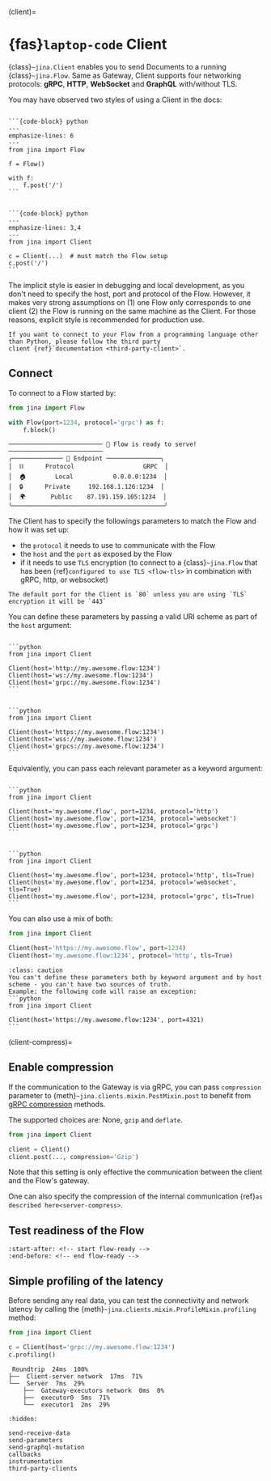 (client)=
# {fas}`laptop-code` Client
{class}`~jina.Client` enables you to send Documents to a running {class}`~jina.Flow`. Same as Gateway, Client supports four networking protocols: **gRPC**, **HTTP**, **WebSocket** and **GraphQL** with/without TLS.

You may have observed two styles of using a Client in the docs:

````{tab} Implicit, inside a Flow

```{code-block} python
---
emphasize-lines: 6
---
from jina import Flow

f = Flow()

with f:
    f.post('/')
```

````

````{tab} Explicit, outside a Flow

```{code-block} python
---
emphasize-lines: 3,4
---
from jina import Client

c = Client(...)  # must match the Flow setup
c.post('/')
```

````

The implicit style is easier in debugging and local development, as you don't need to specify the host, port and protocol of the Flow. However, it makes very strong assumptions on (1) one Flow only corresponds to one client (2) the Flow is running on the same machine as the Client. For those reasons, explicit style is recommended for production use.

```{hint}
If you want to connect to your Flow from a programming language other than Python, please follow the third party 
client {ref}`documentation <third-party-client>`.
```


## Connect

To connect to a Flow started by:

```python
from jina import Flow

with Flow(port=1234, protocol='grpc') as f:
    f.block()
```

```text
────────────────────────── 🎉 Flow is ready to serve! ──────────────────────────
╭────────────── 🔗 Endpoint ───────────────╮
│  ⛓      Protocol                   GRPC  │
│  🏠        Local           0.0.0.0:1234  │
│  🔒      Private     192.168.1.126:1234  │
│  🌍       Public    87.191.159.105:1234  │
╰──────────────────────────────────────────╯
```

The Client has to specify the followings parameters to match the Flow and how it was set up:
* the `protocol` it needs to use to communicate with the Flow
* the `host` and the `port` as exposed by the Flow
* if it needs to use `TLS` encryption (to connect to a {class}`~jina.Flow` that has been {ref}`configured to use TLS <flow-tls>` in combination with gRPC, http, or websocket)

    
````{Hint} Default port
The default port for the Client is `80` unless you are using `TLS` encryption it will be `443`
````


You can define these parameters by passing a valid URI scheme as part of the `host` argument:

````{tab} TLS disabled

```python
from jina import Client

Client(host='http://my.awesome.flow:1234')
Client(host='ws://my.awesome.flow:1234')
Client(host='grpc://my.awesome.flow:1234')
```

````

````{tab} TLS enabled

```python
from jina import Client

Client(host='https://my.awesome.flow:1234')
Client(host='wss://my.awesome.flow:1234')
Client(host='grpcs://my.awesome.flow:1234')
```

````


Equivalently, you can pass each relevant parameter as a keyword argument:

````{tab} TLS disabled

```python
from jina import Client

Client(host='my.awesome.flow', port=1234, protocol='http')
Client(host='my.awesome.flow', port=1234, protocol='websocket')
Client(host='my.awesome.flow', port=1234, protocol='grpc')
```

````

````{tab} TLS enabled

```python
from jina import Client

Client(host='my.awesome.flow', port=1234, protocol='http', tls=True)
Client(host='my.awesome.flow', port=1234, protocol='websocket', tls=True)
Client(host='my.awesome.flow', port=1234, protocol='grpc', tls=True)
```

````


You can also use a mix of both:

```python
from jina import Client

Client(host='https://my.awesome.flow', port=1234)
Client(host='my.awesome.flow:1234', protocol='http', tls=True)
```

````{admonition} Caution
:class: caution
You can't define these parameters both by keyword argument and by host scheme - you can't have two sources of truth.
Example: the following code will raise an exception:
```python
from jina import Client

Client(host='https://my.awesome.flow:1234', port=4321)
```
````


(client-compress)=
## Enable compression

If the communication to the Gateway is via gRPC, you can pass `compression` parameter to  {meth}`~jina.clients.mixin.PostMixin.post` to benefit from [gRPC compression](https://grpc.github.io/grpc/python/grpc.html#compression) methods. 

The supported choices are: None, `gzip` and `deflate`.

```python
from jina import Client

client = Client()
client.post(..., compression='Gzip')
```

Note that this setting is only effective the communication between the client and the Flow's gateway.

One can also specify the compression of the internal communication {ref}`as described here<server-compress>`.



## Test readiness of the Flow

```{include} ../flow/readiness.md
:start-after: <!-- start flow-ready -->
:end-before: <!-- end flow-ready -->
```

## Simple profiling of the latency

Before sending any real data, you can test the connectivity and network latency by calling the {meth}`~jina.clients.mixin.ProfileMixin.profiling` method:

```python
from jina import Client

c = Client(host='grpc://my.awesome.flow:1234')
c.profiling()
```

```text
 Roundtrip  24ms  100% 
├──  Client-server network  17ms  71% 
└──  Server  7ms  29% 
    ├──  Gateway-executors network  0ms  0% 
    ├──  executor0  5ms  71% 
    └──  executor1  2ms  29% 
```

```{toctree}
:hidden:

send-receive-data
send-parameters
send-graphql-mutation
callbacks
instrumentation
third-party-clients
```